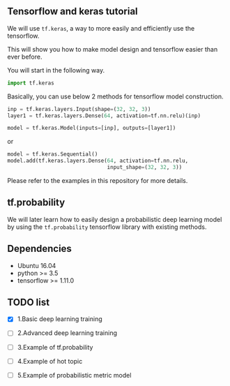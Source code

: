 ## Tensorflow and keras tutorial

We will use `tf.keras`, a way to more easily and efficiently use the tensorflow. 

This will show you how to make model design and tensorflow easier than ever before.

You will start in the following way.

```python
import tf.keras

```

Basically, you can use below 2 methods for tensorflow model construction.

```python
inp = tf.keras.layers.Input(shape=(32, 32, 3))
layer1 = tf.keras.layers.Dense(64, activation=tf.nn.relu)(inp)

model = tf.keras.Model(inputs=[inp], outputs=[layer1])

```

or

```python
model = tf.keras.Sequential()
model.add(tf.keras.layers.Dense(64, activation=tf.nn.relu,
                                input_shape=(32, 32, 3))

```

Please refer to the examples in this repository for more details.


## tf.probability

We will later learn how to easily design a probabilistic deep learning model by using the `tf.probability` tensorflow library with existing methods.


## Dependencies

* Ubuntu 16.04
* python >= 3.5 
* tensorflow >= 1.11.0


## TODO list

- [x] 1.Basic deep learning training
- [ ] 2.Advanced deep learning training
- [ ] 3.Example of tf.probability
- [ ] 4.Example of hot topic
- [ ] 5.Example of probabilistic metric model

